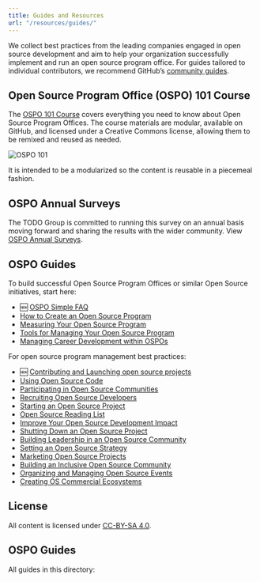 ```yaml
---
title: Guides and Resources
url: "/resources/guides/"
---
```


We collect best practices from the leading companies engaged in open source development and aim to help your organization successfully implement and run an open source program office. For guides tailored to individual contributors, we recommend GitHub’s [community guides](https://github.com/github/opensource.guide).

## Open Source Program Office (OSPO) 101 Course

The [OSPO 101 Course](https://github.com/todogroup/ospo101) covers everything you need to know about Open Source Program Offices. The course materials are modular, available on GitHub, and licensed under a Creative Commons license, allowing them to be remixed and reused as needed.

![OSPO 101](/img/ospo101.svg)

It is intended to be a modularized so the content is reusable in a piecemeal fashion.

## OSPO Annual Surveys

The TODO Group is committed to running this survey on an annual basis moving forward and sharing the results with the wider community. View [OSPO Annual Surveys](https://github.com/todogroup/osposurvey).

## OSPO Guides

To build successful Open Source Program Offices or similar Open Source initiatives, start here:

* 🆕 [OSPO Simple FAQ](ospo-simple-faq)
* [How to Create an Open Source Program](create-program)
* [Measuring Your Open Source Program](measuring)
* [Tools for Managing Your Open Source Program](management-tools)
* [Managing Career Development within OSPOs](career-development)

For open source program management best practices:

* 🆕 [Contributing and Launching open source projects](outbound-oss)
* [Using Open Source Code](using-open-source)
* [Participating in Open Source Communities](participating)
* [Recruiting Open Source Developers](recruiting-developers)
* [Starting an Open Source Project](starting)
* [Open Source Reading List](open-source-reading-list)
* [Improve Your Open Source Development Impact](impact)
* [Shutting Down an Open Source Project](shutting-down)
* [Building Leadership in an Open Source Community](building-leadership)
* [Setting an Open Source Strategy](strategy)
* [Marketing Open Source Projects](marketing-open-source-projects)
* [Building an Inclusive Open Source Community](diversity-inclusion)
* [Organizing and Managing Open Source Events](organizing-and-managing-open-source-events)
* [Creating OS Commercial Ecosystems](os-commercial-ecosystem)

## License

All content is licensed under [CC-BY-SA 4.0](https://creativecommons.org/licenses/by-sa/4.0/).

## OSPO Guides

All guides in this directory:
